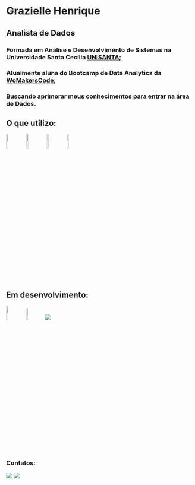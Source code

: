 #  Grazielle Henrique
## Analista de Dados

###  Formada em Análise e Desenvolvimento de Sistemas na Universidade Santa Cecília [UNISANTA](https://unisanta.br/);
###  Atualmente aluna do Bootcamp de Data Analytics da [WoMakersCode](https://womakerscode.org/);
###  Buscando aprimorar meus conhecimentos para entrar na área de Dados.


## O que utilizo:

<div>
 <img width="10%" src="https://cdn.jsdelivr.net/gh/devicons/devicon/icons/python/python-original-wordmark.svg">
 <img width="10%" src="https://cdn.jsdelivr.net/gh/devicons/devicon/icons/vscode/vscode-original-wordmark.svg">    
 <img width="10%" src="https://cdn.jsdelivr.net/gh/devicons/devicon/icons/pandas/pandas-original-wordmark.svg">    
 <img width="10%" src="https://cdn.jsdelivr.net/gh/devicons/devicon/icons/numpy/numpy-original-wordmark.svg">
</div>
          
                   

## Em desenvolvimento:

<div>
 <img width="10%" src="https://cdn.jsdelivr.net/gh/devicons/devicon/icons/azure/azure-original-wordmark.svg">
 <img width="9%" src="https://github.com/GrazielleHenrique/GrazielleHenrique/assets/152180192/0d1cd64c-670a-42f1-b879-4e3e4d0e30ee">
 <img src= "https://github.com/GrazielleHenrique/GrazielleHenrique/assets/152180192/f757affa-7b11-4cfa-b1be-1a0f4ce48cd2">

          
  

</div>

### Contatos:

<div>
   <a href = "mailto:grazielle.hr.31@gmail.com"><img src="https://img.shields.io/badge/-Gmail-%23333?style=for-the-badge&logo=gmail&logoColor=white" target="_blank"></a>
  <a href="https://www.linkedin.com/in/graziellehenrique" target="_blank"><img src="https://img.shields.io/badge/-LinkedIn-%230077B5?style=for-the-badge&logo=linkedin&logoColor=white" target="_blank"></a> 
</div>

